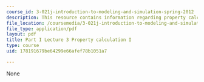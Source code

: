 ```yaml
---
course_id: 3-021j-introduction-to-modeling-and-simulation-spring-2012
description: This resource contains information regarding property calculation I.
file_location: /coursemedia/3-021j-introduction-to-modeling-and-simulation-spring-2012/178191679be64299e66afef78b1051a7_MIT3_021JS12_P1_L3.pdf
file_type: application/pdf
layout: pdf
title: Part I Lecture 3 Property calculation I
type: course
uid: 178191679be64299e66afef78b1051a7

---
```

None